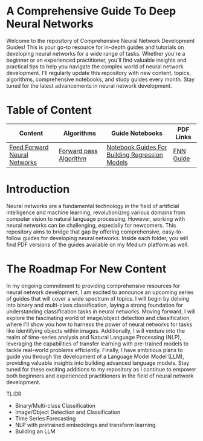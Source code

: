 # A Comprehensive Guide To Deep Neural Networks

Welcome to the repository of Comprehensive Neural Network Development Guides! This is your go-to resource for in-depth guides and tutorials on developing neural networks for a wide range of tasks. Whether you're a beginner or an experienced practitioner, you'll find valuable insights and practical tips to help you navigate the complex world of neural network development. I'll regularly update this repository with new content, topics, algorithms, comprehensive notebooks, and study guides every month. Stay tuned for the latest advancements in neural network development.

# Table of Content
|Content| Algorithms| Guide Notebooks | PDF Links| 
|-------|-----------|-----------------|----------|
|[Feed Forward Neural Networks](https://github.com/dfavenfre/Deep_Neural_Networks/tree/main/Feed%20Forward%20Neural%20Networks)| [Forward pass Algorithm](https://github.com/dfavenfre/Deep_Neural_Networks/blob/main/Feed%20Forward%20Neural%20Networks/Algorithm/forward_pass.py)| [Notebook Guides For Building Regression Models](https://github.com/dfavenfre/Deep_Neural_Networks/tree/main/Feed%20Forward%20Neural%20Networks/Notebooks)| [FNN Guide](https://github.com/dfavenfre/Deep_Neural_Networks/tree/main/Feed%20Forward%20Neural%20Networks/PDF%20Guide)|


# Introduction
Neural networks are a fundamental technology in the field of artificial intelligence and machine learning, revolutionizing various domains from computer vision to natural language processing. However, working with neural networks can be challenging, especially for newcomers. This repository aims to bridge that gap by offering comprehensive, easy-to-follow guides for developing neural networks. Inside each folder, you will find PDF versions of the guides available on my Medium platform as well. 

# The Roadmap For New Content
In my ongoing commitment to providing comprehensive resources for neural network development, I am excited to announce an upcoming series of guides that will cover a wide spectrum of topics. I will begin by delving into binary and multi-class classification, laying a strong foundation for understanding classification tasks in neural networks. Moving forward, I will explore the fascinating world of image/object detection and classification, where I'll show you how to harness the power of neural networks for tasks like identifying objects within images. Additionally, I will venture into the realm of time-series analysis and Natural Language Processing (NLP), leveraging the capabilities of transfer learning with pre-trained models to tackle real-world problems efficiently. Finally, I have ambitious plans to guide you through the development of a Language Model Model (LLM), providing valuable insights into building advanced language models. Stay tuned for these exciting additions to my repository as I continue to empower both beginners and experienced practitioners in the field of neural network development. 

TL:DR 
  * Binary/Multi-class Classification
  * Image/Object Detection and Classification
  * Time Series Forecasting
  * NLP with pretrained embeddings and transform learning
  * Building an LLM 
